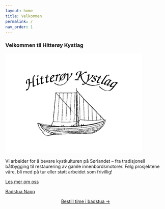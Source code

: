 ```yaml
---
layout: home
title: Velkommen
permalink: /
nav_order: 1
---
```


<link rel="stylesheet" href="{{ "/assets/css/custom.css" | relative_url }}">

### Velkommen til Hitterøy Kystlag

![Alternativ tekst](/assets/img/logo.png)

Vi arbeider for å bevare kystkulturen på Sørlandet – fra tradisjonell båtbygging
til restaurering av gamle innenbordsmotorer. Følg prosjektene våre, bli med på tur
eller støtt arbeidet som frivillig!

[Les mer om oss](/about/)

[Badstua Napp](/napp/)

<div style="text-align:center">
  <a href="https://napp.hitteroykystlag.no"
     class="btn btn-primary btn-lg my-4">
    Bestill time i badstua →
  </a>
</div>